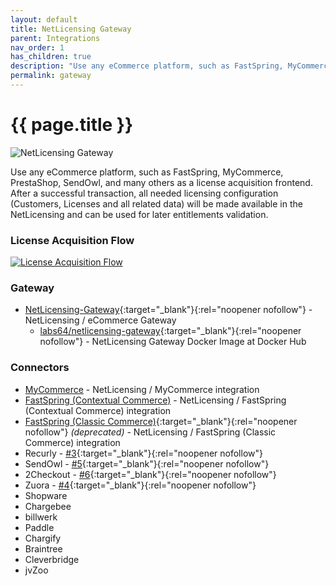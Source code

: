 ```yaml
---
layout: default
title: NetLicensing Gateway
parent: Integrations
nav_order: 1
has_children: true
description: "Use any eCommerce platform, such as FastSpring, MyCommerce, PrestaShop, SendOwl, and many others as a license acquisition frontend."
permalink: gateway
---
```


{{ page.title }}
================

<img src="assets/images/gateway-stage.png" alt="NetLicensing Gateway" />

Use any eCommerce platform, such as FastSpring, MyCommerce, PrestaShop, SendOwl, and many others as a license acquisition frontend. After a successful transaction, all needed licensing configuration (Customers, Licenses and all related data) will be made available in the NetLicensing and can be used for later entitlements validation.

### License Acquisition Flow

<a href="assets/images/gateway-external-ecommerce-flow.png" class="imagelink" data-lightbox="gateway" data-title="License Acquisition Flow" data-alt="License Acquisition Flow">
    <img src="assets/images/gateway-external-ecommerce-flow.png" alt="License Acquisition Flow" />
</a>

### Gateway

- [NetLicensing-Gateway](https://github.com/Labs64/NetLicensing-Gateway){:target="_blank"}{:rel="noopener nofollow"} - NetLicensing / eCommerce Gateway
  - [labs64/netlicensing-gateway](https://hub.docker.com/r/labs64/netlicensing-gateway){:target="_blank"}{:rel="noopener nofollow"} - NetLicensing Gateway Docker Image at Docker Hub

### Connectors

- [MyCommerce](mycommerce) - NetLicensing / MyCommerce integration
- [FastSpring (Contextual Commerce)](fastspring) - NetLicensing / FastSpring (Contextual Commerce) integration
- [FastSpring (Classic Commerce)](https://github.com/Labs64/NetLicensing-FastSpring){:target="_blank"}{:rel="noopener nofollow"} *(deprecated)* - NetLicensing / FastSpring (Classic Commerce) integration
- Recurly - [#3](https://github.com/Labs64/NetLicensing-Gateway/issues/3){:target="_blank"}{:rel="noopener nofollow"}
- SendOwl - [#5](https://github.com/Labs64/NetLicensing-Gateway/issues/5){:target="_blank"}{:rel="noopener nofollow"}
- 2Checkout - [#6](https://github.com/Labs64/NetLicensing-Gateway/issues/6){:target="_blank"}{:rel="noopener nofollow"}
- Zuora - [#4](https://github.com/Labs64/NetLicensing-Gateway/issues/4){:target="_blank"}{:rel="noopener nofollow"}
- Shopware
- Chargebee
- billwerk
- Paddle
- Chargify
- Braintree
- Cleverbridge
- jvZoo
